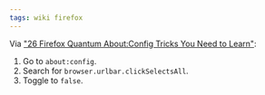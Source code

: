 ```yaml
---
tags: wiki firefox
---
```


Via ["26 Firefox Quantum About:Config Tricks You Need to Learn"](https://www.maketecheasier.com/28-coolest-firefox-aboutconfig-tricks/):

1. Go to `about:config`.
2. Search for `browser.urlbar.clickSelectsAll`.
3. Toggle to `false`.
